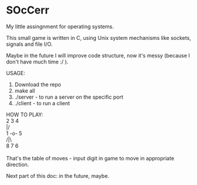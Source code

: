 # SOcCerr

My little assingnment for operating systems.

This small game is written in C, using Unix system mechanisms like sockets, signals and file I/O.

Maybe in the future I will improve code structure, now it's messy (because I don't have much time :/ ).

USAGE:
1. Download the repo <br />
2. make all	<br />
3. ./server <port> - to run a server on the specific port <br />
4. ./client - to run a client <br />

HOW TO PLAY: <br />
 2 3 4  <br />
  \|/  <br />
1 -o- 5 <br/>
  /|\  <br />
 8 7 6 <br />
<br />
That's the table of moves - input digit in game to move in appropriate direction.

Next part of this doc: in the future, maybe.
